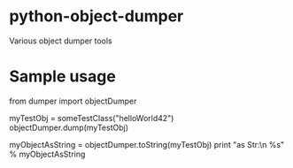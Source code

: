 python-object-dumper
====================

Various object dumper tools

Sample usage
============

from dumper import objectDumper

myTestObj = someTestClass("helloWorld42")
objectDumper.dump(myTestObj)

myObjectAsString = objectDumper.toString(myTestObj)
print "as Str:\n %s" % myObjectAsString
